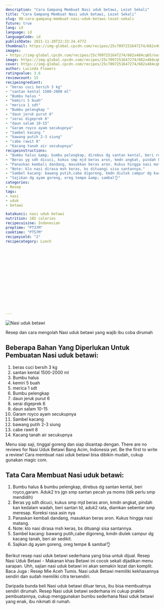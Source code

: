 ```yaml
---
description: "Cara Gampang Membuat Nasi uduk betawi, Lezat Sekali"
title: "Cara Gampang Membuat Nasi uduk betawi, Lezat Sekali"
slug: 98-cara-gampang-membuat-nasi-uduk-betawi-lezat-sekali
future: true
lang: id
language: id
languageCode: id
publishDate: 2021-11-20T22:33:24.477Z 
thumbnail: https://img-global.cpcdn.com/recipes/25c7097251647274/682x484cq65/nasi-uduk-betawi-foto-resep-utama.webp
images:
- https://img-global.cpcdn.com/recipes/25c7097251647274/682x484cq65/nasi-uduk-betawi-foto-resep-utama.webp
image: https://img-global.cpcdn.com/recipes/25c7097251647274/682x484cq65/nasi-uduk-betawi-foto-resep-utama.webp
cover: https://img-global.cpcdn.com/recipes/25c7097251647274/682x484cq65/nasi-uduk-betawi-foto-resep-utama.webp
author: Lucinda Flowers
ratingvalue: 3.6
reviewcount: 15
recipeingredient:
- "beras cuci bersih 3 kg"
- "santan kental 1500-2000 ml"
- "Bumbu halus "
- "kemiri 5 buah"
- "merica 1 sdt"
- "Bumbu pelengkap "
- "daun jeruk purut 6"
- "serai digeprek 6"
- "daun salam 10-15"
- "Garam royco ayam secukupnya"
- "Sambel kacang "
- "bawang putih 2-3 siung"
- "cabe rawit 8"
- "Kacang tanah air secukupnya"
recipeinstructions:
- "Bumbu halus &amp; bumbu pelengkap, direbus dg santan kental, beri royco,garam. Aduk2 trs jgn smp santan pecah ya moms (tdk perlu smp mendidih)"
- "Beras yg sdh dicuci, kukus smp mjd beras aron, kmdn angkat, pindah kan kedalam wadah, beri santan td, aduk2 rata, diamkan sebentar smp meresap. Koreksi rasa asin nya"
- "Panaskan kembali dandang, masukkan beras aron. Kukus hingga nasi matang."
- "Note: klo nasi dirasa msh keras, bs dituangi sisa santannya."
- "Sambel kacang: bawang putih,cabe digoreng, kmdn diulek campur dg kacang tanah, beri air sedikit."
- "Sajikan dg ayam goreng, oreg tempe &amp; sambal👌"
categories:
- Resep
tags:
- nasi
- uduk
- betawi

katakunci: nasi uduk betawi 
nutrition: 102 calories
recipecuisine: Indonesian
preptime: "PT37M"
cooktime: "PT57M"
recipeyield: "2"
recipecategory: Lunch


     
    
    
    
    
    
    
    
    
    
    
      
    
---
```



![Nasi uduk betawi](https://img-global.cpcdn.com/recipes/25c7097251647274/682x484cq65/nasi-uduk-betawi-foto-resep-utama.webp)

Resep dan cara mengolah  Nasi uduk betawi yang wajib ibu coba dirumah

<!--inarticleads1-->

## Beberapa Bahan Yang Diperlukan Untuk Pembuatan Nasi uduk betawi:

1. beras cuci bersih 3 kg
1. santan kental 1500-2000 ml
1. Bumbu halus 
1. kemiri 5 buah
1. merica 1 sdt
1. Bumbu pelengkap 
1. daun jeruk purut 6
1. serai digeprek 6
1. daun salam 10-15
1. Garam royco ayam secukupnya
1. Sambel kacang 
1. bawang putih 2-3 siung
1. cabe rawit 8
1. Kacang tanah air secukupnya

Menu siap saji, tinggal goreng dan siap disantap dengan. There are no reviews for Nasi Uduk Betawi Bang Acim, Indonesia yet. Be the first to write a review! Cara membuat nasi uduk betawi bisa dibikin mudah, cukup gunakan magic com. 

<!--inarticleads2-->

## Tata Cara Membuat Nasi uduk betawi:

1. Bumbu halus &amp; bumbu pelengkap, direbus dg santan kental, beri royco,garam. Aduk2 trs jgn smp santan pecah ya moms (tdk perlu smp mendidih)
1. Beras yg sdh dicuci, kukus smp mjd beras aron, kmdn angkat, pindah kan kedalam wadah, beri santan td, aduk2 rata, diamkan sebentar smp meresap. Koreksi rasa asin nya
1. Panaskan kembali dandang, masukkan beras aron. Kukus hingga nasi matang.
1. Note: klo nasi dirasa msh keras, bs dituangi sisa santannya.
1. Sambel kacang: bawang putih,cabe digoreng, kmdn diulek campur dg kacang tanah, beri air sedikit.
1. Sajikan dg ayam goreng, oreg tempe &amp; sambal👌


Berikut resep nasi uduk betawi sederhana yang bisa untuk dijual. Resep Nasi Uduk Betawi - Makanan khas Betawi ini cocok sekali dijadikan menu sarapan. Uhh, sajian nasi uduk betawi ini akan semakin lezat dan komplit. Baca Juga : Resep Mie Aceh Tumis. Nasi uduk Betawi memiliki kekhasannya sendiri dan sudah memiliki citra tersendiri. 

Daripada bunda beli  Nasi uduk betawi  diluar terus, ibu  bisa membuatnya sendiri dirumah. Resep  Nasi uduk betawi  sederhana ini cukup praktis pembuatannya, cukup menggunakan bumbu sederhana  Nasi uduk betawi  yang enak, ibu nikmati di rumah.
